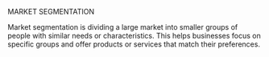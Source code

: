 MARKET SEGMENTATION

Market segmentation is dividing a large market into smaller groups of people with similar needs or characteristics. This helps businesses focus on specific groups and offer products or services that match their preferences.
